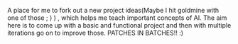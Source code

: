 A place for me to fork out a new project ideas(Maybe I hit goldmine with one of those ; ) ) , which helps me teach important concepts of AI. The aim here is to come up with a basic and functional project and then with multiple iterations go on to improve those. PATCHES IN BATCHES!! :)
